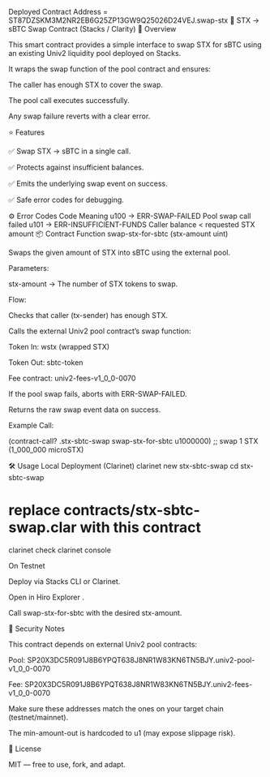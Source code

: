Deployed Contract Address = ST87DZSKM3M2NR2EB6G25ZP13GW9Q25026D24VEJ.swap-stx
🔄 STX → sBTC Swap Contract (Stacks / Clarity)
📜 Overview

This smart contract provides a simple interface to swap STX for sBTC using an existing Univ2 liquidity pool deployed on Stacks.

It wraps the swap function of the pool contract and ensures:

The caller has enough STX to cover the swap.

The pool call executes successfully.

Any swap failure reverts with a clear error.

⭐ Features

✅ Swap STX → sBTC in a single call.

✅ Protects against insufficient balances.

✅ Emits the underlying swap event on success.

✅ Safe error codes for debugging.

⚙️ Error Codes
Code Meaning
u100 → ERR-SWAP-FAILED Pool swap call failed
u101 → ERR-INSUFFICIENT-FUNDS Caller balance < requested STX amount
📦 Contract Function
swap-stx-for-sbtc (stx-amount uint)

Swaps the given amount of STX into sBTC using the external pool.

Parameters:

stx-amount → The number of STX tokens to swap.

Flow:

Checks that caller (tx-sender) has enough STX.

Calls the external Univ2 pool contract’s swap function:

Token In: wstx (wrapped STX)

Token Out: sbtc-token

Fee contract: univ2-fees-v1_0_0-0070

If the pool swap fails, aborts with ERR-SWAP-FAILED.

Returns the raw swap event data on success.

Example Call:

(contract-call? .stx-sbtc-swap swap-stx-for-sbtc u1000000) ;; swap 1 STX (1_000_000 microSTX)

🛠️ Usage
Local Deployment (Clarinet)
clarinet new stx-sbtc-swap
cd stx-sbtc-swap

# replace contracts/stx-sbtc-swap.clar with this contract

clarinet check
clarinet console

On Testnet

Deploy via Stacks CLI
or Clarinet.

Open in Hiro Explorer
.

Call swap-stx-for-sbtc with the desired stx-amount.

📄 Security Notes

This contract depends on external Univ2 pool contracts:

Pool: SP20X3DC5R091J8B6YPQT638J8NR1W83KN6TN5BJY.univ2-pool-v1_0_0-0070

Fee: SP20X3DC5R091J8B6YPQT638J8NR1W83KN6TN5BJY.univ2-fees-v1_0_0-0070

Make sure these addresses match the ones on your target chain (testnet/mainnet).

The min-amount-out is hardcoded to u1 (may expose slippage risk).

📄 License

MIT — free to use, fork, and adapt.

